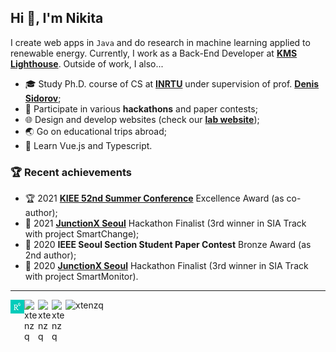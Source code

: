 <h2>Hi 👋, I'm Nikita</h2>

I create web apps in `Java` and do research in machine learning applied to renewable energy. Currently, I work as a Back-End Developer at **[KMS Lighthouse](https://www.kmslh.com/)**. Outside of work, I also...
* 🎓 Study Ph.D. course of CS at **[INRTU](https://eng.istu.edu/)** under supervision of prof. **[Denis Sidorov](http://www.mathnet.ru/eng/person17845)**;
* 🧠 Participate in various **hackathons** and paper contests;
* 🌐 Design and develop websites (check our **[lab website](https://compvis.ru/)**);
* 🌏 Go on educational trips abroad;
* 🌱 Learn Vue.js and Typescript.

### 🏆 Recent achievements 
* 🏆 2021 **[KIEE 52nd Summer Conference](https://conf.kiee.or.kr/)** Excellence Award (as co-author);
* 🥉 2021 **[JunctionX Seoul](https://app.hackjunction.com/events/junctionx-seoul)** Hackathon Finalist (3rd winner in SIA Track with project SmartChange);
* 🥉 2020 **IEEE Seoul Section Student Paper Contest** Bronze Award (as 2nd author);
* 🥉 2020 **[JunctionX Seoul](https://app.hackjunction.com/events/junctionx-seoul)** Hackathon Finalist (3rd winner in SIA Track with project SmartMonitor).

---
<p align="left"><img src="https://komarev.com/ghpvc/?username=xtenzq&label=Profile%20views&color=0e75b6&style=flat" alt="xtenzq" />
<a href="https://www.researchgate.net/profile/Nikita-Rusetskii" target="blank"><img align="left" src="icons/rg.png" alt="xtenzq" width="22px" /></a>
<a href="https://linkedin.com/in/xtenzq" target="blank"><img align="left" src="icons/linkedin.svg" alt="xtenzq" width="22px" /></a>
<a href="https://fb.com/nrusetski" target="blank"><img align="left" src="icons/facebook.svg" alt="xtenzq" width="22px" /></a>
<a href="https://instagram.com/nrusetski" target="blank"><img align="left" src="icons/instagram.svg" alt="xtenzq" width="22px" /></a></p>

